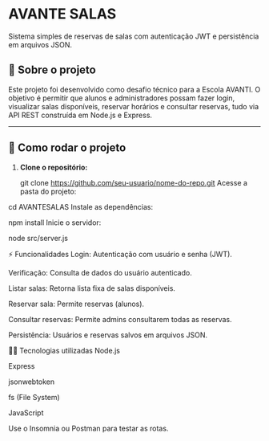 # AVANTE SALAS

Sistema simples de reservas de salas com autenticação JWT e persistência em arquivos JSON.

## 📝 Sobre o projeto

Este projeto foi desenvolvido como desafio técnico para a Escola AVANTI. O objetivo é permitir que alunos e administradores possam fazer login, visualizar salas disponíveis, reservar horários e consultar reservas, tudo via API REST construída em Node.js e Express.

---

## 🚀 Como rodar o projeto

1. **Clone o repositório:**

   git clone https://github.com/seu-usuario/nome-do-repo.git
Acesse a pasta do projeto:


cd AVANTESALAS
Instale as dependências:


npm install
Inicie o servidor:


node src/server.js


⚡ Funcionalidades
Login: Autenticação com usuário e senha (JWT).

Verificação: Consulta de dados do usuário autenticado.

Listar salas: Retorna lista fixa de salas disponíveis.

Reservar sala: Permite reservas (alunos).

Consultar reservas: Permite admins consultarem todas as reservas.

Persistência: Usuários e reservas salvos em arquivos JSON.


🧑‍💻 Tecnologias utilizadas
Node.js

Express

jsonwebtoken

fs (File System)

JavaScript

Use o Insomnia ou Postman para testar as rotas.